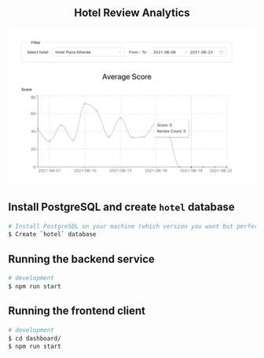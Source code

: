<div align="center">
  <h2>Hotel Review Analytics</h2>
  <a href="http://nestjs.com/" target="blank"><img src="Screenshot.png" alt="Screenshot" /></a>
</div>

## Install PostgreSQL and create `hotel` database

```bash
# Install PostgreSQL on your machine (which version you want but perfer latest version (v13 currently)
$ Create `hotel` database
```

## Running the backend service

```bash
# development
$ npm run start
```
## Running the frontend client

```bash
# development
$ cd dashboard/
$ npm run start
```
